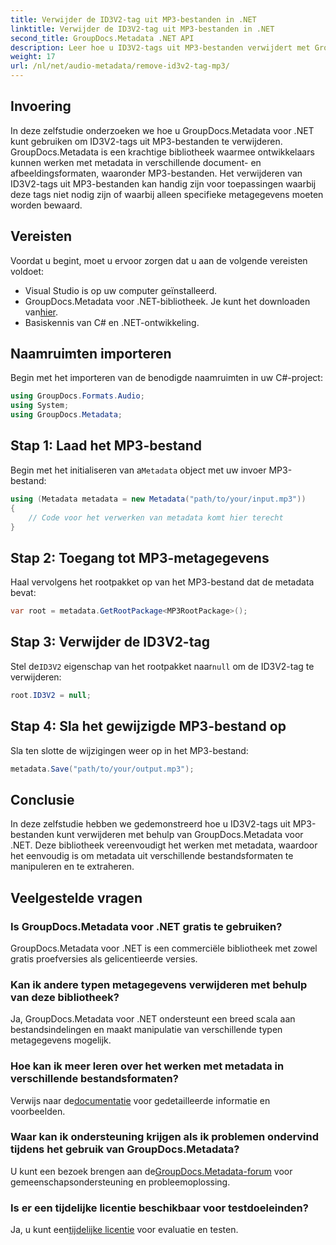 ```yaml
---
title: Verwijder de ID3V2-tag uit MP3-bestanden in .NET
linktitle: Verwijder de ID3V2-tag uit MP3-bestanden in .NET
second_title: GroupDocs.Metadata .NET API
description: Leer hoe u ID3V2-tags uit MP3-bestanden verwijdert met GroupDocs.Metadata voor .NET. Beheer metadata in uw C#-projecten efficiënt.
weight: 17
url: /nl/net/audio-metadata/remove-id3v2-tag-mp3/
---
```

## Invoering
In deze zelfstudie onderzoeken we hoe u GroupDocs.Metadata voor .NET kunt gebruiken om ID3V2-tags uit MP3-bestanden te verwijderen. GroupDocs.Metadata is een krachtige bibliotheek waarmee ontwikkelaars kunnen werken met metadata in verschillende document- en afbeeldingsformaten, waaronder MP3-bestanden. Het verwijderen van ID3V2-tags uit MP3-bestanden kan handig zijn voor toepassingen waarbij deze tags niet nodig zijn of waarbij alleen specifieke metagegevens moeten worden bewaard.
## Vereisten
Voordat u begint, moet u ervoor zorgen dat u aan de volgende vereisten voldoet:
- Visual Studio is op uw computer geïnstalleerd.
-  GroupDocs.Metadata voor .NET-bibliotheek. Je kunt het downloaden van[hier](https://releases.groupdocs.com/metadata/net/).
- Basiskennis van C# en .NET-ontwikkeling.

## Naamruimten importeren
Begin met het importeren van de benodigde naamruimten in uw C#-project:
```csharp
using GroupDocs.Formats.Audio;
using System;
using GroupDocs.Metadata;
```
## Stap 1: Laad het MP3-bestand
 Begin met het initialiseren van a`Metadata` object met uw invoer MP3-bestand:
```csharp
using (Metadata metadata = new Metadata("path/to/your/input.mp3"))
{
    // Code voor het verwerken van metadata komt hier terecht
}
```
## Stap 2: Toegang tot MP3-metagegevens
Haal vervolgens het rootpakket op van het MP3-bestand dat de metadata bevat:
```csharp
var root = metadata.GetRootPackage<MP3RootPackage>();
```
## Stap 3: Verwijder de ID3V2-tag
 Stel de`ID3V2` eigenschap van het rootpakket naar`null` om de ID3V2-tag te verwijderen:
```csharp
root.ID3V2 = null;
```
## Stap 4: Sla het gewijzigde MP3-bestand op
Sla ten slotte de wijzigingen weer op in het MP3-bestand:
```csharp
metadata.Save("path/to/your/output.mp3");
```

## Conclusie
In deze zelfstudie hebben we gedemonstreerd hoe u ID3V2-tags uit MP3-bestanden kunt verwijderen met behulp van GroupDocs.Metadata voor .NET. Deze bibliotheek vereenvoudigt het werken met metadata, waardoor het eenvoudig is om metadata uit verschillende bestandsformaten te manipuleren en te extraheren.

## Veelgestelde vragen
### Is GroupDocs.Metadata voor .NET gratis te gebruiken?
GroupDocs.Metadata voor .NET is een commerciële bibliotheek met zowel gratis proefversies als gelicentieerde versies.
### Kan ik andere typen metagegevens verwijderen met behulp van deze bibliotheek?
Ja, GroupDocs.Metadata voor .NET ondersteunt een breed scala aan bestandsindelingen en maakt manipulatie van verschillende typen metagegevens mogelijk.
### Hoe kan ik meer leren over het werken met metadata in verschillende bestandsformaten?
 Verwijs naar de[documentatie](https://tutorials.groupdocs.com/metadata/net/) voor gedetailleerde informatie en voorbeelden.
### Waar kan ik ondersteuning krijgen als ik problemen ondervind tijdens het gebruik van GroupDocs.Metadata?
 U kunt een bezoek brengen aan de[GroupDocs.Metadata-forum](https://forum.groupdocs.com/c/metadata/14) voor gemeenschapsondersteuning en probleemoplossing.
### Is er een tijdelijke licentie beschikbaar voor testdoeleinden?
Ja, u kunt een[tijdelijke licentie](https://purchase.groupdocs.com/temporary-license/) voor evaluatie en testen.